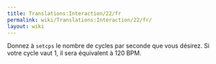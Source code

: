 ```yaml
---
title: Translations:Interaction/22/fr
permalink: wiki/Translations:Interaction/22/fr/
layout: wiki
---
```


Donnez à `setcps` le nombre de cycles par seconde que vous désirez. Si
votre cycle vaut 1, il sera équivalent à 120 BPM.
